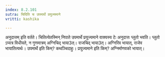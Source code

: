 ```yaml
---
index: 8.2.101
sutra: चिदिति च उपमार्थे प्रयुज्यमाने
vritti: kashika

---
```

अनुदात्तम् इति वर्तते। चितित्येतस्मिन् निपाते उपमार्थे प्रयुज्यमाने वाक्यस्य टेः अनुदात्तः प्लुतो भवति। प्लुतो ऽप्यत्र विधीयते, न गुणमात्रम् अग्निचिद् भाया3त्। राजचिद् भाया3त्। अग्निरिव भायात्, राजेव भायातित्यर्थः। उपमार्थे इति किम्? कथञ्चिदाहुः। प्रयुज्यमाने इति किम्? अग्निर्माणवको भायात्।